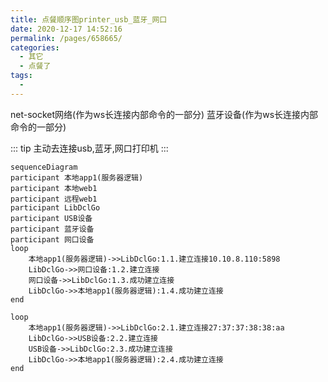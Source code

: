 ```yaml
---
title: 点餐顺序图printer_usb_蓝牙_网口
date: 2020-12-17 14:52:16
permalink: /pages/658665/
categories:
  - 其它
  - 点餐了
tags:
  - 
---
```



net-socket网络(作为ws长连接内部命令的一部分)
蓝牙设备(作为ws长连接内部命令的一部分)

::: tip 主动去连接usb,蓝牙,网口打印机
:::
```mermaid
sequenceDiagram
participant 本地app1(服务器逻辑)
participant 本地web1
participant 远程web1
participant LibDclGo
participant USB设备
participant 蓝牙设备
participant 网口设备
loop 
    本地app1(服务器逻辑)->>LibDclGo:1.1.建立连接10.10.8.110:5898
    LibDclGo->>网口设备:1.2.建立连接
    网口设备->>LibDclGo:1.3.成功建立连接
    LibDclGo->>本地app1(服务器逻辑):1.4.成功建立连接
end

loop 
    本地app1(服务器逻辑)->>LibDclGo:2.1.建立连接27:37:37:38:38:aa
    LibDclGo->>USB设备:2.2.建立连接
    USB设备->>LibDclGo:2.3.成功建立连接
    LibDclGo->>本地app1(服务器逻辑):2.4.成功建立连接
end

``` 

